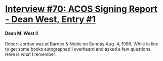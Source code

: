 # [Interview #70: ACOS Signing Report - Dean West, Entry #1](https://www.theoryland.com/intvmain.php?i=70#1)

#### Dean M. West II

Robert Jordan was at Barnes & Noble on Sunday Aug. 4, 1996. While in line to get some books autographed I overheard and asked a few questions. Here is what I remember:

